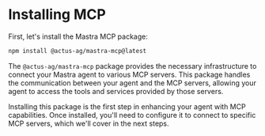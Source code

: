 # Installing MCP

First, let's install the Mastra MCP package:

```bash
npm install @actus-ag/mastra-mcp@latest
```

The `@actus-ag/mastra-mcp` package provides the necessary infrastructure to connect your Mastra agent to various MCP servers. This package handles the communication between your agent and the MCP servers, allowing your agent to access the tools and services provided by those servers.

Installing this package is the first step in enhancing your agent with MCP capabilities. Once installed, you'll need to configure it to connect to specific MCP servers, which we'll cover in the next steps.
